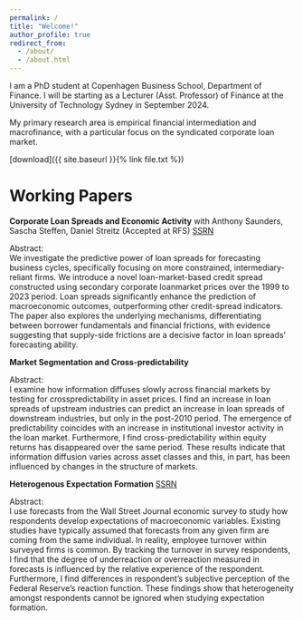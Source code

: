 ```yaml
---
permalink: /
title: "Welcome!"
author_profile: true
redirect_from: 
  - /about/
  - /about.html
---
```


I am a PhD student at Copenhagen Business School, Department of Finance. I will be starting as a Lecturer (Asst. Professor) of Finance at the University of Technology Sydney in September 2024.  

My primary research area is empirical financial intermediation and macrofinance, with a particular focus on the syndicated corporate loan market. 


[download]({{ site.baseurl }}{% link file.txt %})






Working Papers
======

**Corporate Loan Spreads and Economic Activity** with Anthony Saunders, Sascha Steffen, Daniel Streitz (Accepted at RFS) [SSRN](https://papers.ssrn.com/sol3/papers.cfm?abstract_id=3717358)  

Abstract: <br>
We investigate the predictive power of loan spreads for forecasting business cycles, specifically focusing on more constrained, intermediary-reliant firms. We introduce a novel loan-market-based credit spread constructed using secondary corporate loanmarket prices over the 1999 to 2023 period. Loan spreads significantly enhance the prediction of macroeconomic outcomes, outperforming other credit-spread indicators. The paper also explores the underlying mechanisms, differentiating between borrower fundamentals and financial frictions, with evidence suggesting that supply-side frictions are a decisive factor in loan spreads’ forecasting ability.



**Market Segmentation and Cross-predictability**  

Abstract: <br>
I examine how information diffuses slowly across financial markets by testing for crosspredictability in asset prices. I find an increase in loan spreads of upstream industries can predict an increase in loan spreads of downstream industries, but only in the post-2010 period. The emergence of predictability coincides with an increase in institutional investor activity in the loan market. Furthermore, I find cross-predictability within equity returns has disappeared over the same period. These results indicate that information diffusion varies across asset classes and this, in part, has been influenced by changes in the structure of markets.


**Heterogenous Expectation Formation** [SSRN](https://papers.ssrn.com/sol3/papers.cfm?abstract_id=4729915)  

Abstract: <br>
I use forecasts from the Wall Street Journal economic survey to study how respondents develop expectations of macroeconomic variables. Existing studies have typically assumed that forecasts from any given firm are coming from the same individual. In reality, employee turnover within surveyed firms is common. By tracking the turnover in survey respondents, I find that the degree of underreaction or overreaction measured in forecasts is influenced by the relative experience of the respondent. Furthermore, I find differences in respondent’s subjective perception of the Federal Reserve’s reaction function. These findings show that heterogeneity amongst respondents cannot be ignored when studying expectation formation.


